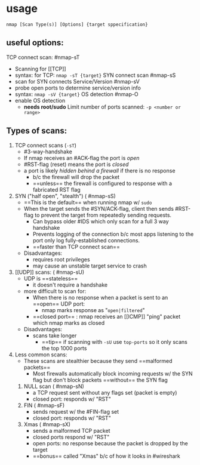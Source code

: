 
# usage
```
nmap [Scan Type(s)] [Options] {target sppecification}
```

## useful options:
TCP connect scan: #nmap-sT
- Scanning for [[TCP]] 
- syntax: for TCP: ``nmap -sT {target}``
SYN connect scan #nmap-sS
- scan for SYN connects
Service/Version #nmap-sV
- probe open ports to determine service/version info
- syntax: ``nmap -sV {target}``
OS detection #nmap-O
- enable OS detection
	- **needs root/sudo**
Limit number of ports scanned: `-p <number or range>`

## Types of scans:
1. TCP connect scans (`-sT`)
	- #3-way-handshake
	- If nmap receives an #ACK-flag the port is _open_
	- #RST-flag (reset) means the port is _closed_
	- a port is likely *hidden behind a firewall* if there is no response
		- b/c the firewall will drop the packet 
		- ==unless== the firewall is configured to response with a fabricated RST flag
2. SYN ("half open", "stealth") ( #nmap-sS)
	- ==This is the default== when running nmap w/ `sudo`
	- When the target sends the #SYN/ACK-flag, client then sends #RST-flag to prevent the target from repeatedly sending requests.
		- Can bypass older #IDS which only scan for a full 3 way handshake
		- Prevents logging of the connection b/c most apps listening to the port only log fully-established connections.
		- ==faster than TCP connect scan==
	- Disadvantages:
		- requires root privileges
		- may cause an unstable target service to crash
3. [[UDP]] scans: ( #nmap-sU)
	- UDP is ==stateless== 
		- it doesn't require a handshake
	- more difficult to scan for:
		- When there is no response when a packet is sent to an ==open== UDP port:
			- nmap marks response as "`open|filtered`"
		- ==closed port== : nmap receives an [[ICMP]] "ping" packet which nmap marks as closed
	- Disadvantages:
		- scans take longer
			- ==tip== if scanning with `-sU` use `top-ports` so it only scans the top 1000 ports
3. Less common scans:
	- These scans are stealthier because they send ==malformed packets==
		- Most firewalls automatically block incoming requests w/ the SYN flag but don't block packets ==without== the SYN flag
	1. NULL scan ( #nmap-sN)
		- a TCP request sent without any flags set (packet is empty)
		- closed port: responds w/ "RST"
	2. FIN ( #nmap-sF)
		- sends request w/ the #FIN-flag set
		- closed port: responds w/ "RST"
	3. Xmas ( #nmap-sX)
		- sends  a malformed TCP packet
		- closed ports respond w/ "RST"
		- open ports: no response because the packet is dropped by the target
		- ==bonus== called "Xmas" b/c of how it looks in #wireshark